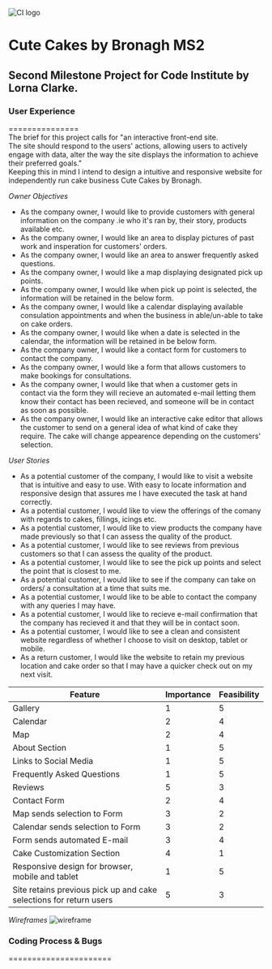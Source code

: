 ![CI logo](https://codeinstitute.s3.amazonaws.com/fullstack/ci_logo_small.png)

# Cute Cakes by Bronagh MS2

## Second Milestone Project for Code Institute by Lorna Clarke.

### User Experience
===============  
The brief for this project calls for "an interactive front-end site.  
The site should respond to the users' actions, allowing users to actively engage with data, alter the way the site displays the information to achieve their preferred goals."  
Keeping this in mind I intend to design a intuitive and responsive website for independently run cake business Cute Cakes by Bronagh. 
  
*Owner Objectives*
* As the company owner, I would like to provide customers with general information on the company .ie who it's ran by, their story, products available etc.
* As the company owner, I would like an area to display pictures of past work and insperation for customers' orders.
* As the company owner, I would like an area to answer frequently asked questions.
* As the company owner, I would like a map displaying designated pick up points.
* As the company owner, I would like when pick up point is selected, the information will be retained in the below form.
* As the company owner, I would like a calendar displaying available consulation appointments and when the business in able/un-able to take on cake orders.
* As the company owner, I would like when a date is selected in the calendar, the information will be retained in be below form.
* As the company owner, I would like a contact form for customers to contact the company.
* As the company owner, I would like a form that allows customers to make bookings for consultations.
* As the company owner, I would like that when a customer gets in contact via the form they will recieve an automated e-mail letting them know their contact has been recieved, and someone will be in contact as soon as possible.
* As the company owner, I would like an interactive cake editor that allows the customer to send on a general idea of what kind of cake they require. The cake will change appearence depending on the customers' selection.
  
*User Stories*
* As a potential customer of the company, I would like to visit a website that is intuitive and easy to use. With easy to locate information and responsive design that assures me I have executed the task at hand correctly.
* As a potential customer, I would like to view the offerings of the comany with regards to cakes, fillings, icings etc.
* As a potential customer, I would like to view products the company have made previously so that I can assess the quality of the product.
* As a potential customer, I would like to see reviews from previous customers so that I can assess the quality of the product.
* As a potential customer, I would like to see the pick up points and select the point that is closest to me.
* As a potential customer, I would like to see if the company can take on orders/ a consultation at a time that suits me.
* As a potential customer, I would like to be able to contact the company with any queries I may have.
* As a potential customer, I would like to recieve e-mail confirmation that the company has recieved it and that they will be in contact soon.
* As a potential customer, I would like to see a clean and consistent website regardless of whether I choose to visit on desktop, tablet or mobile.
* As a return customer, I would like the website to retain my previous location and cake order so that I may have a quicker check out on my next visit.
  
| Feature                                                           | Importance | Feasibility |
|-------------------------------------------------------------------|------------|-------------|
| Gallery                                                           |1           |5            |
| Calendar                                                          |2           |4            |
| Map                                                               |2           |4            |
| About Section                                                     |1           |5            |
| Links to Social Media                                             |1           |5            |
| Frequently Asked Questions                                        |1           |5            |
| Reviews                                                           |5           |3            |
| Contact Form                                                      |2           |4            |
| Map sends selection to Form                                       |3           |2            |
| Calendar sends selection to Form                                  |3           |2            |
| Form sends automated E-mail                                       |3           |4            |
| Cake Customization Section                                        |4           |1            |
| Responsive design for browser, mobile and tablet                  |1           |5            |
| Site retains previous pick up and cake selections for return users|5           |3            |  
  
*Wireframes*
![wireframe](ccbbwireframems2.png)

### Coding Process & Bugs  
======================